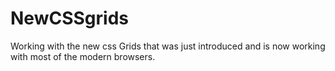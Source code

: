 # NewCSSgrids
Working with the new css Grids that was just introduced and is now working with most of the modern browsers.
